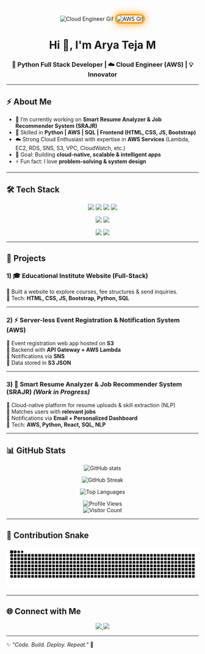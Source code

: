 <!-- Profile Banner / Gifs -->
<p align="center">
  <!-- Cloud Engineer Gif -->
  <img src="https://media.giphy.com/media/coxQHKASG60HrHtvkt/giphy.gif" width="350" alt="Cloud Engineer Gif">
  
  <!-- AWS Gif with Glow -->
  <img src="https://cdn.hashnode.com/res/hashnode/image/upload/v1700286332983/0d08fff8-f535-4387-96d6-5f65c0706c03.gif" width="325" alt="AWS Gif" style="border: 4px solid #FF9900; border-radius: 15px; box-shadow: 0px 0px 20px #FF9900;">
</p>

<h1 align="center">Hi 👋, I'm Arya Teja M </h1>
<h3 align="center">🚀 Python Full Stack Developer | ☁️ Cloud Engineer (AWS) | 💡 Innovator</h3>

---

## ⚡ About Me
- 🔭 I’m currently working on **Smart Resume Analyzer & Job Recommender System (SRAJR)**  
- 🌱 Skilled in **Python | AWS | SQL | Frontend (HTML, CSS, JS, Bootstrap)**  
- ☁️ Strong Cloud Enthusiast with expertise in **AWS Services** (Lambda, EC2, RDS, SNS, S3, VPC, CloudWatch, etc.)  
- 🎯 Goal: Building **cloud-native, scalable & intelligent apps**  
- ⚡ Fun fact: I love **problem-solving & system design**  

---

## 🛠️ Tech Stack  

<p align="center">
  <!-- Frontend -->
  <img src="https://img.shields.io/badge/Frontend-HTML5-orange?logo=html5&logoColor=white" />
  <img src="https://img.shields.io/badge/CSS3-blue?logo=css3&logoColor=white" />
  <img src="https://img.shields.io/badge/Bootstrap-purple?logo=bootstrap&logoColor=white" />
  <img src="https://img.shields.io/badge/JavaScript-yellow?logo=javascript&logoColor=black" />
</p>

<p align="center">
  <!-- Backend -->
  <img src="https://img.shields.io/badge/Python-3776AB?logo=python&logoColor=white" />
  <img src="https://img.shields.io/badge/Django-darkgreen?logo=django&logoColor=white" />
</p>

<p align="center">
  <!-- Database & Cloud -->
  <img src="https://img.shields.io/badge/SQL-4479A1?logo=mysql&logoColor=white" />
  <img src="https://img.shields.io/badge/Amazon%20Web%20Services-FF9900?logo=amazon-aws&logoColor=white" />
</p>

---

## 🚀 Projects  

### 1) 🎓 Educational Institute Website (Full-Stack)  
🔹 Built a website to explore courses, fee structures & send inquiries.  
🔹 Tech: **HTML, CSS, JS, Bootstrap, Python, SQL**  

---

### 2) ⚡ Server-less Event Registration & Notification System (AWS)  
🔹 Event registration web app hosted on **S3**  
🔹 Backend with **API Gateway + AWS Lambda**  
🔹 Notifications via **SNS**  
🔹 Data stored in **S3 JSON**  

---

### 3) 🤖 Smart Resume Analyzer & Job Recommender System (SRAJR) *(Work in Progress)*  
🔹 Cloud-native platform for resume uploads & skill extraction (NLP)  
🔹 Matches users with **relevant jobs**  
🔹 Notifications via **Email + Personalized Dashboard**  
🔹 Tech: **AWS, Python, React, SQL, NLP**  

---

## 📊 GitHub Stats

<p align="center">
  <img src="https://github-readme-stats.vercel.app/api?username=AaryA164&show_icons=true&theme=tokyonight" alt="GitHub stats" />
</p>

<p align="center">
  <img src="https://streak-stats.demolab.com?user=AaryA164&theme=tokyonight" alt="GitHub Streak" />
</p>

<p align="center">
  <img src="https://github-readme-stats.vercel.app/api/top-langs/?username=AaryA164&layout=compact&theme=tokyonight" alt="Top Languages" />
</p>

<p align="center">
  <!-- Stylish Bigger Visitor Counter -->
  <img src="https://komarev.com/ghpvc/?username=AaryA164&label=👀%20Profile%20Visitors&color=ff5733&style=for-the-badge" alt="Profile Views" width="220"/>
  <br/>
  <!-- Live Animated Counter -->
  <img src="https://profile-counter.glitch.me/AaryA164/count.svg" alt="Visitor Count" width="250"/>
</p>

---

## 🐍 Contribution Snake

<p align="center">
  <picture>
    <source media="(prefers-color-scheme: dark)" srcset="https://raw.githubusercontent.com/AaryA164/AaryA164/output/github-contribution-grid-snake-dark.svg" />
    <source media="(prefers-color-scheme: light)" srcset="https://raw.githubusercontent.com/AaryA164/AaryA164/output/github-contribution-grid-snake.svg" />
    <img alt="github contribution snake" src="https://raw.githubusercontent.com/AaryA164/AaryA164/output/github-contribution-grid-snake.svg" />
  </picture>
</p>

---

## 🌐 Connect with Me  
<p align="center">
  <a href="www.linkedin.com/in/arya-teja-28226330a" target="_blank">
    <img src="https://img.shields.io/badge/LinkedIn-blue?logo=linkedin&logoColor=white" />
  </a>
  <a href="aryateja1969@gmail.com">
    <img src="https://img.shields.io/badge/Email-red?logo=gmail&logoColor=white" />
  </a>
</p>

---

✨ *"Code. Build. Deploy. Repeat."* 🚀

